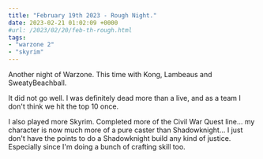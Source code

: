 ```yaml
---
title: "February 19th 2023 - Rough Night."
date: 2023-02-21 01:02:09 +0000
#url: /2023/02/20/feb-th-rough.html
tags:
- "warzone 2"
- "skyrim"
---
```

Another night of Warzone. This time with Kong, Lambeaus and SweatyBeachball.   

It did not go well.  I was definitely dead more than a live, and as a team I don't think we hit the top 10 once.  

I also played more Skyrim. Completed more of the Civil War Quest line...  my character is now much more of a pure caster than Shadowknight... I just don't have the points to do a Shadowknight build any kind of justice.  Especially since I'm doing a bunch of crafting skill too.